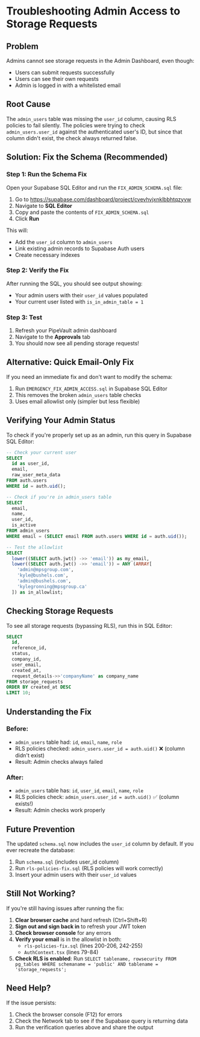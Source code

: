 # Troubleshooting Admin Access to Storage Requests

## Problem
Admins cannot see storage requests in the Admin Dashboard, even though:
- Users can submit requests successfully
- Users can see their own requests
- Admin is logged in with a whitelisted email

## Root Cause
The `admin_users` table was missing the `user_id` column, causing RLS policies to fail silently. The policies were trying to check `admin_users.user_id` against the authenticated user's ID, but since that column didn't exist, the check always returned false.

## Solution: Fix the Schema (Recommended)

### Step 1: Run the Schema Fix
Open your Supabase SQL Editor and run the `FIX_ADMIN_SCHEMA.sql` file:

1. Go to https://supabase.com/dashboard/project/cvevhvjxnklbbhtqzyvw
2. Navigate to **SQL Editor**
3. Copy and paste the contents of `FIX_ADMIN_SCHEMA.sql`
4. Click **Run**

This will:
- Add the `user_id` column to `admin_users`
- Link existing admin records to Supabase Auth users
- Create necessary indexes

### Step 2: Verify the Fix
After running the SQL, you should see output showing:
- Your admin users with their `user_id` values populated
- Your current user listed with `is_in_admin_table = 1`

### Step 3: Test
1. Refresh your PipeVault admin dashboard
2. Navigate to the **Approvals** tab
3. You should now see all pending storage requests!

## Alternative: Quick Email-Only Fix

If you need an immediate fix and don't want to modify the schema:

1. Run `EMERGENCY_FIX_ADMIN_ACCESS.sql` in Supabase SQL Editor
2. This removes the broken `admin_users` table checks
3. Uses email allowlist only (simpler but less flexible)

## Verifying Your Admin Status

To check if you're properly set up as an admin, run this query in Supabase SQL Editor:

```sql
-- Check your current user
SELECT
  id as user_id,
  email,
  raw_user_meta_data
FROM auth.users
WHERE id = auth.uid();

-- Check if you're in admin_users table
SELECT
  email,
  name,
  user_id,
  is_active
FROM admin_users
WHERE email = (SELECT email FROM auth.users WHERE id = auth.uid());

-- Test the allowlist
SELECT
  lower((SELECT auth.jwt() ->> 'email')) as my_email,
  lower((SELECT auth.jwt() ->> 'email')) = ANY (ARRAY[
    'admin@mpsgroup.com',
    'kyle@bushels.com',
    'admin@bushels.com',
    'kylegronning@mpsgroup.ca'
  ]) as in_allowlist;
```

## Checking Storage Requests

To see all storage requests (bypassing RLS), run this in SQL Editor:

```sql
SELECT
  id,
  reference_id,
  status,
  company_id,
  user_email,
  created_at,
  request_details->>'companyName' as company_name
FROM storage_requests
ORDER BY created_at DESC
LIMIT 10;
```

## Understanding the Fix

### Before:
- `admin_users` table had: `id`, `email`, `name`, `role`
- RLS policies checked: `admin_users.user_id = auth.uid()` ❌ (column didn't exist)
- Result: Admin checks always failed

### After:
- `admin_users` table has: `id`, `user_id`, `email`, `name`, `role`
- RLS policies check: `admin_users.user_id = auth.uid()` ✅ (column exists!)
- Result: Admin checks work properly

## Future Prevention

The updated `schema.sql` now includes the `user_id` column by default. If you ever recreate the database:
1. Run `schema.sql` (includes user_id column)
2. Run `rls-policies-fix.sql` (RLS policies will work correctly)
3. Insert your admin users with their `user_id` values

## Still Not Working?

If you're still having issues after running the fix:

1. **Clear browser cache** and hard refresh (Ctrl+Shift+R)
2. **Sign out and sign back in** to refresh your JWT token
3. **Check browser console** for any errors
4. **Verify your email** is in the allowlist in both:
   - `rls-policies-fix.sql` (lines 200-206, 242-255)
   - `AuthContext.tsx` (lines 79-84)
5. **Check RLS is enabled**: Run `SELECT tablename, rowsecurity FROM pg_tables WHERE schemaname = 'public' AND tablename = 'storage_requests';`

## Need Help?

If the issue persists:
1. Check the browser console (F12) for errors
2. Check the Network tab to see if the Supabase query is returning data
3. Run the verification queries above and share the output
